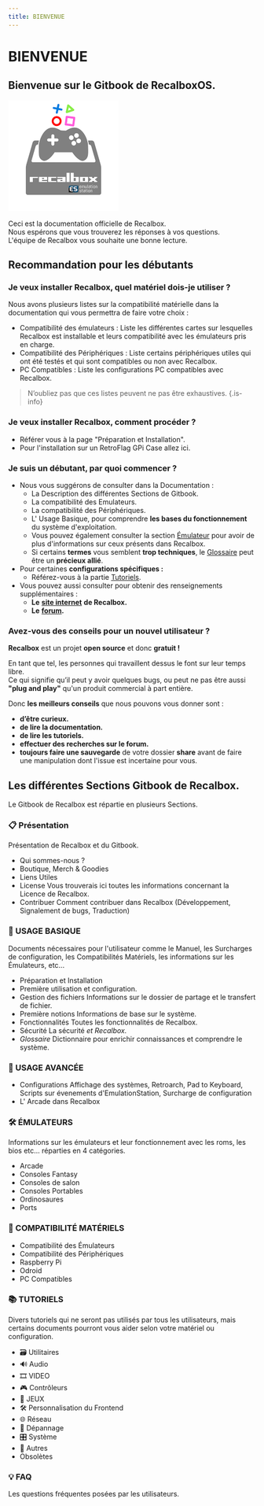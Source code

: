 ```yaml
---
title: BIENVENUE
---
```


# BIENVENUE

## Bienvenue sur le Gitbook de RecalboxOS.

![](./image%20%28111%29.png)

Ceci est la documentation officielle de Recalbox.  
Nous espérons que vous trouverez les réponses à vos questions.  
L'équipe de Recalbox vous souhaite une bonne lecture.​

## Recommandation pour les débutants

### Je veux installer Recalbox, quel matériel dois-je utiliser ?

Nous avons plusieurs listes sur la compatibilité matérielle dans la documentation qui vous permettra de faire votre choix :

*  Compatibilité des émulateurs : Liste les différentes cartes sur lesquelles Recalbox est installable et leurs compatibilité avec les émulateurs pris en charge. 
*  Compatibilité des Périphériques : Liste certains périphériques utiles qui ont été testés et qui sont compatibles ou non avec Recalbox. 
*  PC Compatibles : Liste les configurations PC compatibles avec Recalbox.


>N’oubliez pas que ces listes peuvent ne pas être exhaustives.
{.is-info}

### Je veux installer Recalbox, comment procéder ?

* Référer vous à la page "Préparation et Installation".
* Pour l'installation sur un RetroFlag GPi Case allez ici.

### Je suis un débutant, par quoi commencer ?

* Nous vous suggérons de consulter dans la Documentation :
  * La Description des différentes Sections de Gitbook.
  * La compatibilité des Emulateurs.
  * La compatibilité des Périphériques.
  * L' Usage Basique, pour comprendre **les bases du fonctionnement** du système d'exploitation.
  * Vous pouvez également consulter la section [Émulateur](/fr/emulateurs/arcade) pour avoir de plus d'informations sur ceux présents dans Recalbox.
  * Si certains **termes** vous semblent **trop techniques**, le [Glossaire](/fr/usage-basique/glossaire) peut être un **précieux allié**. 
* Pour certaines **configurations spécifiques :**
  *  Référez-vous à la partie [Tutoriels](/fr/tutoriels). 
* Vous pouvez aussi consulter pour obtenir des renseignements supplémentaires : 
  * **Le** [**site internet**](https://www.recalbox.com/fr/) **de Recalbox.**
  * **Le** [**forum**](https://forum.recalbox.com/)**.**

### Avez-vous des conseils pour un nouvel utilisateur ?

**Recalbox** est un projet **open source** et donc **gratuit !**

En tant que tel, les personnes qui travaillent dessus le font sur leur temps libre.  
Ce qui signifie qu’il peut y avoir quelques bugs, ou peut ne pas être aussi **"plug and play"** qu'un produit commercial à part entière.

Donc **les meilleurs conseils** que nous pouvons vous donner sont :

* **d’être curieux.**
* **de lire la documentation.**
* **de lire les tutoriels.**
* **effectuer des recherches sur le forum.**
* **toujours faire une sauvegarde** de votre dossier **share** avant de faire une manipulation dont l'issue est incertaine pour vous.

## Les différentes Sections Gitbook de Recalbox.

Le Gitbook de Recalbox est répartie en plusieurs Sections.



### 📋 Présentation

Présentation de Recalbox et du Gitbook.

* Qui sommes-nous ?
* Boutique, Merch & Goodies
* Liens Utiles
* License Vous trouverais ici toutes les informations concernant la Licence de Recalbox.
* Contribuer Comment contribuer dans Recalbox \(Développement, Signalement de bugs, Traduction\)



###  📔 USAGE BASIQUE

Documents nécessaires pour l'utilisateur comme le Manuel, les Surcharges de configuration, les Compatibilités Matériels, les informations sur les Émulateurs, etc...

* Préparation et Installation
* Première utilisation et configuration.
* Gestion des fichiers Informations sur le dossier de partage et le transfert de fichier.
* Première notions Informations de base sur le système.
* Fonctionnalités Toutes les fonctionnalités de Recalbox.
* Sécurité La sécurité _et Recalbox._
* _Glossaire_ Dictionnaire pour enrichir connaissances et comprendre le système.



### 🔨 USAGE AVANCÉE

* Configurations Affichage des systèmes, Retroarch, Pad to Keyboard, Scripts sur évenements d'EmulationStation, Surcharge de configuration   
* L' Arcade dans Recalbox



### 🛠️ ÉMULATEURS

Informations sur les émulateurs et leur fonctionnement avec les roms, les bios etc... réparties en 4 catégories.

* Arcade
* Consoles Fantasy
* Consoles de salon
* Consoles Portables
* Ordinosaures
* Ports



### 🔧 COMPATIBILITÉ MATÉRIELS

* Compatibilité des Émulateurs
* Compatibilité des Périphériques
* Raspberry Pi
* Odroid
* PC Compatibles



### 📚 TUTORIELS

Divers tutoriels qui ne seront pas utilisés par tous les utilisateurs, mais certains documents pourront vous aider selon votre matériel ou configuration.

* 🗃️ Utilitaires
* 🔊 Audio
* 🎞️ VIDEO
* 🎮 Contrôleurs
* 💾 JEUX
* 🛠️ Personnalisation du Frontend
* 🌐 Réseau
* 🔖 Dépannage
* 🎛️ Système
* 📌 Autres
* Obsolètes



###  💡 FAQ

Les questions fréquentes posées par les utilisateurs.



